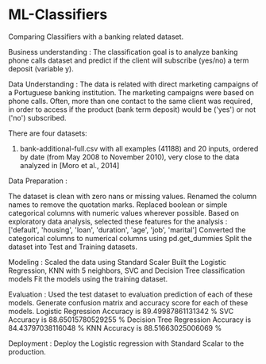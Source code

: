 # ML-Classifiers
Comparing Classifiers with a banking related dataset.

Business understanding : 
The classification goal is to analyze banking phone calls dataset and predict if the client will subscribe (yes/no) a term deposit (variable y).

Data Understanding : 
The data is related with direct marketing campaigns of a Portuguese banking institution. The marketing campaigns were based on phone calls. Often, more than one contact to the same client was required, in order to access if the product (bank term deposit) would be ('yes') or not ('no') subscribed. 

There are four datasets: 
1) bank-additional-full.csv with all examples (41188) and 20 inputs, ordered by date (from May 2008 to November 2010), very close to the data analyzed in [Moro et al., 2014]

Data Preparation : 

The dataset is clean with zero nans or missing values. 
Renamed the column names to remove the quotation marks. 
Replaced boolean or simple categorical columns with numeric values wherever possible.
Based on exploratory data analysis, selected these features for the analysis : ['default', 'housing', 'loan', 'duration', 'age', 'job', 'marital'] 
Converted the categorical columns to numerical columns using pd.get_dummies
Split the dataset into Test and Training datasets.

Modeling : 
Scaled the data using Standard Scaler
Built the Logistic Regression, KNN with 5 neighbors, SVC and Decision Tree classification models
Fit the models using the training dataset.

Evaluation : 
Used the test dataset to evaluation prediction of each of these models.
Generate confusion matrix and accuracy score for each of these models.
Logistic Regression Accuracy is  89.49987861131342 %
SVC Accuracy is  88.65015780529255 %
Decision Tree Regression Accuracy is  84.43797038116048 %
KNN Accuracy is  88.51663025006069 %

Deployment : 
Deploy the Logistic regression with Standard Scalar to the production.
